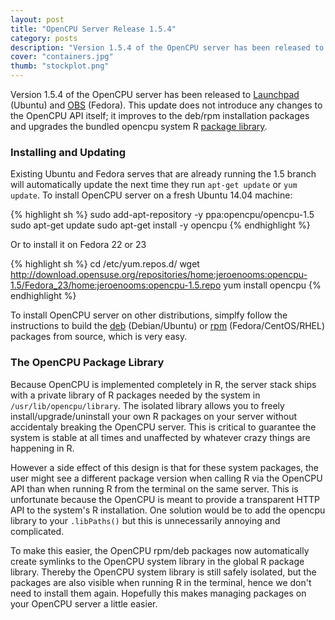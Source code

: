 ```yaml
---
layout: post
title: "OpenCPU Server Release 1.5.4"
category: posts
description: "Version 1.5.4 of the OpenCPU server has been released to Launchpad (Ubuntu) and OBS (Fedora). This update does not introduce any changes to the OpenCPU API itself; it improves to the deb/rpm installation packages and upgrades the bundled opencpu system package library."
cover: "containers.jpg"
thumb: "stockplot.png"
---
```


Version 1.5.4 of the OpenCPU server has been released to [Launchpad](https://launchpad.net/~opencpu/+archive/ubuntu/opencpu-1.5) (Ubuntu) and [OBS](http://software.opensuse.org/download.html?project=home:jeroenooms:opencpu-1.5&package=opencpu) (Fedora). This update does not introduce any changes to the OpenCPU API itself; it improves to the deb/rpm installation packages and upgrades the bundled opencpu system R [package library](https://github.com/jeroenooms/opencpu-server/tree/v1.5/opencpu-lib).

### Installing and Updating

Existing Ubuntu and Fedora serves that are already running the 1.5 branch will automatically update the next time they run `apt-get update` or `yum update`. To install OpenCPU server on a fresh Ubuntu 14.04 machine:

{% highlight sh %}
sudo add-apt-repository -y ppa:opencpu/opencpu-1.5
sudo apt-get update 
sudo apt-get install -y opencpu
{% endhighlight %}

Or to install it on Fedora 22 or 23

{% highlight sh %}
cd /etc/yum.repos.d/
wget http://download.opensuse.org/repositories/home:jeroenooms:opencpu-1.5/Fedora_23/home:jeroenooms:opencpu-1.5.repo
yum install opencpu
{% endhighlight %}

To install OpenCPU server on other distributions, simplfy follow the instructions to build the [deb](https://github.com/jeroenooms/opencpu-server/tree/master/debian#readme) (Debian/Ubuntu) or [rpm](https://github.com/jeroenooms/opencpu-server/blob/master/rpm/buildscript.sh) (Fedora/CentOS/RHEL) packages from source, which is very easy. 

### The OpenCPU Package Library

Because OpenCPU is implemented completely in R, the server stack ships with a private library of R packages needed by the system in `/usr/lib/opencpu/library`. The isolated library allows you to freely install/upgrade/uninstall your own R packages on your server without accidentaly breaking the OpenCPU server. This is critical to guarantee the system is stable at all times and unaffected by whatever crazy things are happening in R.

However a side effect of this design is that for these system packages, the user might see a different package version when calling R via the OpenCPU API than when running R from the terminal on the same server. This is unfortunate because the OpenCPU is meant to provide a transparent HTTP API to the system's R installation. One solution would be to add the opencpu library to your `.libPaths()` but this is unnecessarily annoying and complicated.

To make this easier, the OpenCPU rpm/deb packages now automatically create symlinks to the OpenCPU system library in the global R package library. Thereby the OpenCPU system library is still safely isolated, but the packages are also visible when running R in the terminal, hence we don't need to install them again. Hopefully this makes managing packages on your OpenCPU server a little easier.

